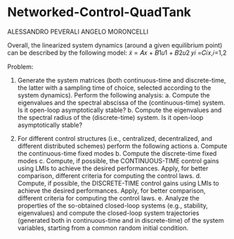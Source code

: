 # Networked-Control-QuadTank


ALESSANDRO PEVERALI
ANGELO MORONCELLI 
 
Overall, the linearized system dynamics (around a given equilibrium point) can be described by the following model:
𝑥̇ = 𝐴𝑥 + 𝐵1𝑢1 + 𝐵2𝑢2 𝑦𝑖 =𝐶𝑖𝑥,𝑖=1,2

Problem:

1. Generate the system matrices (both continuous-time and discrete-time, the latter with a sampling time of choice, selected according to the system dynamics). 
Perform the following analysis:
    a. Compute the eigenvalues and the spectral abscissa of the (continuous-time) system. Is it open-loop asymptotically stable?
    b. Compute the eigenvalues and the spectral radius of the (discrete-time) system. Is it open-loop asymptotically stable?

2. For different control structures (i.e., centralized, decentralized, and different distributed schemes) perform the following actions
    a. Compute the continuous-time fixed modes
    b. Compute the discrete-time fixed modes
    c. Compute, if possible, the CONTINUOUS-TIME control gains using LMIs to achieve the
       desired performances. Apply, for better comparison, different criteria for computing
       the control laws.
    d. Compute, if possible, the DISCRETE-TIME control gains using LMIs to achieve the
       desired performances. Apply, for better comparison, different criteria for computing
       the control laws.
    e. Analyze the properties of the so-obtained closed-loop systems (e.g., stability,
       eigenvalues) and compute the closed-loop system trajectories (generated both in continuous-time and in discrete-time) of the system variables, starting from a common random initial condition.


